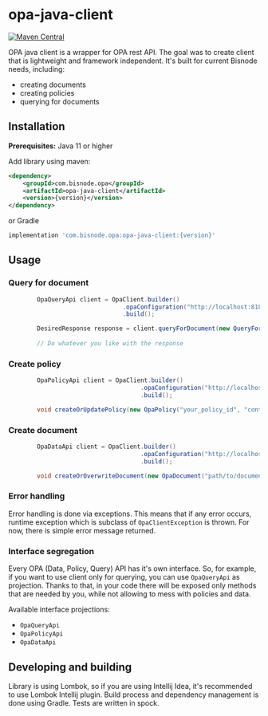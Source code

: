# opa-java-client
[![Maven Central](https://maven-badges.herokuapp.com/maven-central/com.bisnode.opa/opa-java-client/badge.svg?style=plastic)](https://maven-badges.herokuapp.com/maven-central/com.bisnode.opa/opa-java-client)

OPA java client is a wrapper for OPA rest API. The goal was to create client that is lightweight and framework independent. It's built for current Bisnode needs, including:
 - creating documents
 - creating policies
 - querying for documents
## Installation
**Prerequisites:** Java 11 or higher

Add library using maven:
```xml
<dependency>
    <groupId>com.bisnode.opa</groupId>
    <artifactId>opa-java-client</artifactId>
    <version>{version}</version>
</dependency>
```
or Gradle
```groovy
implementation 'com.bisnode.opa:opa-java-client:{version}'
```

## Usage

### Query for document
```java
        OpaQueryApi client = OpaClient.builder()
                                .opaConfiguration("http://localhost:8181")
                                .build();

        DesiredResponse response = client.queryForDocument(new QueryForDocumentRequest(yourDTO, "path/to/document"), DesiredResponse.class);
        
        // Do whatever you like with the response
```
### Create policy
```java
        OpaPolicyApi client = OpaClient.builder()
                                     .opaConfiguration("http://localhost:8181")
                                     .build();

        void createOrUpdatePolicy(new OpaPolicy("your_policy_id", "content of the policy"));
```
### Create document
```java
        OpaDataApi client = OpaClient.builder()
                                     .opaConfiguration("http://localhost:8181")
                                     .build();

        void createOrOverwriteDocument(new OpaDocument("path/to/document", "content of document (json)"));
```

### Error handling
Error handling is done via exceptions. This means that if any error occurs, runtime exception which is subclass of `OpaClientException` is thrown. For now, there is simple error message returned.

### Interface segregation
Every OPA (Data, Policy, Query) API has it's own interface. So, for example, if you want to use client only for querying, you can use `OpaQueryApi` as projection. Thanks to that, in your code there will be exposed only methods that are needed by you, while not allowing to mess with policies and data.

Available interface projections:
- `OpaQueryApi`
- `OpaPolicyApi`
- `OpaDataApi`

## Developing and building
Library is using Lombok, so if you are using Intellij Idea, it's recommended to use Lombok Intellij plugin. 
Build process and dependency management is done using Gradle.
Tests are written in spock.




